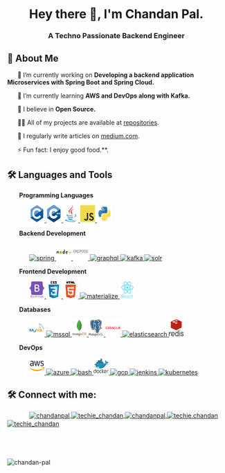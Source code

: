 
<h1 align="center">Hey there 👋, I'm Chandan Pal.</h1>
<h3 align="center">A Techno Passionate Backend Engineer</h3>

<h2 align="left">👨 About Me</h2>

&nbsp;&nbsp;&nbsp;&nbsp;&nbsp;&nbsp;🔭 I’m currently working on **Developing a backend application Microservices with Spring Boot and Spring Cloud.**


&nbsp;&nbsp;&nbsp;&nbsp;&nbsp;&nbsp;🌱 I’m currently learning **AWS and DevOps along with Kafka.**

&nbsp;&nbsp;&nbsp;&nbsp;&nbsp;&nbsp;🧡 I believe in **Open Source.**

&nbsp;&nbsp;&nbsp;&nbsp;&nbsp;&nbsp;👨‍💻 All of my projects are available at [repositories](https://github.com/chandan-pal?tab=repositories).

&nbsp;&nbsp;&nbsp;&nbsp;&nbsp;&nbsp;📝 I regularly write articles on [medium.com](https://medium.com/@techie_chandan).

&nbsp;&nbsp;&nbsp;&nbsp;&nbsp;&nbsp;⚡ Fun fact: I enjoy good food.**.

<h2 align="left">🛠 Languages and Tools</h2>

&nbsp;&nbsp;&nbsp;&nbsp;&nbsp;&nbsp; **Programming Languages**

<p align="left">&nbsp;&nbsp;&nbsp;&nbsp;&nbsp;&nbsp;&nbsp;&nbsp;&nbsp;&nbsp;&nbsp;&nbsp;
	<a href="https://www.cprogramming.com/" target="_blank" rel="noreferrer">
		<img src="https://raw.githubusercontent.com/devicons/devicon/master/icons/c/c-original.svg" alt="c" width="35" height="40"/> 
	</a>
	<a href="https://www.w3schools.com/cpp/" target="_blank" rel="noreferrer">
		<img src="https://raw.githubusercontent.com/devicons/devicon/master/icons/cplusplus/cplusplus-original.svg" alt="cplusplus" width="35" height="40"/>
	</a>
	<a href="https://www.java.com" target="_blank" rel="noreferrer">
		<img src="https://raw.githubusercontent.com/devicons/devicon/master/icons/java/java-original.svg" alt="java" width="35" height="40"/>
	</a>
	<a href="https://developer.mozilla.org/en-US/docs/Web/JavaScript" target="_blank" rel="noreferrer">
		<img src="https://raw.githubusercontent.com/devicons/devicon/master/icons/javascript/javascript-original.svg" alt="javascript" width="35" height="40"/>
	</a>
	<a href="https://www.python.org" target="_blank" rel="noreferrer">
		<img src="https://raw.githubusercontent.com/devicons/devicon/master/icons/python/python-original.svg" alt="python" width="35" height="40"/>
	</a>
</p>
</h2>

&nbsp;&nbsp;&nbsp;&nbsp;&nbsp;&nbsp; **Backend Development**

<div align="left">&nbsp;&nbsp;&nbsp;&nbsp;&nbsp;&nbsp;&nbsp;&nbsp;&nbsp;&nbsp;&nbsp;&nbsp;
	<a href="https://spring.io/" target="_blank" rel="noreferrer">
		<img src="https://www.vectorlogo.zone/logos/springio/springio-icon.svg" alt="spring" width="35" height="40"/> 
	</a>
	<a href="https://nodejs.org" target="_blank" rel="noreferrer"> 
		<img src="https://raw.githubusercontent.com/devicons/devicon/master/icons/nodejs/nodejs-original-wordmark.svg" alt="nodejs" width="35" height="40"/>
	</a>
	<a href="https://expressjs.com" target="_blank" rel="noreferrer">
		<img src="https://raw.githubusercontent.com/devicons/devicon/master/icons/express/express-original-wordmark.svg" alt="express" width="35" height="40"/>
	</a>
	<a href="https://graphql.org" target="_blank" rel="noreferrer">
		<img src="https://www.vectorlogo.zone/logos/graphql/graphql-icon.svg" alt="graphql" width="35" height="40"/> 
	</a>
	<a href="https://kafka.apache.org/" target="_blank" rel="noreferrer">
		<img src="https://www.vectorlogo.zone/logos/apache_kafka/apache_kafka-icon.svg" alt="kafka" width="35" height="40"/>
	</a>
	<a href="https://lucene.apache.org/solr/" target="_blank" rel="noreferrer"> 
		<img src="https://www.vectorlogo.zone/logos/apache_solr/apache_solr-icon.svg" alt="solr" width="35" height="40"/>
	</a>
</div>

&nbsp;&nbsp;&nbsp;&nbsp;&nbsp;&nbsp; **Frontend Development**

<div align="left">&nbsp;&nbsp;&nbsp;&nbsp;&nbsp;&nbsp;&nbsp;&nbsp;&nbsp;&nbsp;&nbsp;&nbsp;
	<a href="https://getbootstrap.com" target="_blank" rel="noreferrer">
		<img src="https://raw.githubusercontent.com/devicons/devicon/master/icons/bootstrap/bootstrap-plain-wordmark.svg" alt="bootstrap" width="35" height="40" />
	</a>
	<a href="https://www.w3schools.com/css/" target="_blank" rel="noreferrer">
		<img src="https://raw.githubusercontent.com/devicons/devicon/master/icons/css3/css3-original-wordmark.svg" alt="css3" width="35" height="40" />
	</a>
	<a href="https://www.w3.org/html/" target="_blank" rel="noreferrer">
		<img src="https://raw.githubusercontent.com/devicons/devicon/master/icons/html5/html5-original-wordmark.svg" alt="html5" width="35" height="40" /> 
	</a>
	<a href="https://materializecss.com/" target="_blank" rel="noreferrer">
		<img src="https://raw.githubusercontent.com/prplx/svg-logos/5585531d45d294869c4eaab4d7cf2e9c167710a9/svg/materialize.svg" alt="materialize" width="35" height="40" />
	</a>
	<a href="https://reactjs.org/" target="_blank" rel="noreferrer">
		<img src="https://raw.githubusercontent.com/devicons/devicon/master/icons/react/react-original-wordmark.svg" alt="react" width="35" height="40" />
	</a>
</div>

&nbsp;&nbsp;&nbsp;&nbsp;&nbsp;&nbsp; **Databases**

<p align="left">&nbsp;&nbsp;&nbsp;&nbsp;&nbsp;&nbsp;&nbsp;&nbsp;&nbsp;&nbsp;&nbsp;&nbsp;
	<a href="https://www.mysql.com/" target="_blank" rel="noreferrer">
		<img src="https://raw.githubusercontent.com/devicons/devicon/master/icons/mysql/mysql-original-wordmark.svg" alt="mysql" width="35" height="40" />
	</a>
	<a href="https://www.microsoft.com/en-us/sql-server" target="_blank" rel="noreferrer">
		<img src="https://www.svgrepo.com/show/303229/microsoft-sql-server-logo.svg" alt="mssql" width="35" height="40" />
	</a>
	<a href="https://www.mongodb.com/" target="_blank" rel="noreferrer">
		<img src="https://raw.githubusercontent.com/devicons/devicon/master/icons/mongodb/mongodb-original-wordmark.svg" alt="mongodb" width="35" height="40" />
	</a>
	<a href="https://www.postgresql.org" target="_blank" rel="noreferrer">
		<img src="https://raw.githubusercontent.com/devicons/devicon/master/icons/postgresql/postgresql-original-wordmark.svg" alt="postgresql" width="35" height="40" />
	</a>	
	<a href="https://www.oracle.com/" target="_blank" rel="noreferrer">
		<img src="https://raw.githubusercontent.com/devicons/devicon/master/icons/oracle/oracle-original.svg" alt="oracle" width="35" height="40" />
	</a>
	<a href="https://www.elastic.co" target="_blank" rel="noreferrer">
		<img src="https://www.vectorlogo.zone/logos/elastic/elastic-icon.svg" alt="elasticsearch" width="35" height="40" />
	</a>
	<a href="https://redis.io" target="_blank" rel="noreferrer">
		<img src="https://raw.githubusercontent.com/devicons/devicon/master/icons/redis/redis-original-wordmark.svg" alt="redis" width="35" height="40" />
	</a>
</p>

&nbsp;&nbsp;&nbsp;&nbsp;&nbsp;&nbsp; **DevOps**

<p align="left">&nbsp;&nbsp;&nbsp;&nbsp;&nbsp;&nbsp;&nbsp;&nbsp;&nbsp;&nbsp;&nbsp;&nbsp;
	<a href="https://aws.amazon.com" target="_blank" rel="noreferrer">
		<img src="https://raw.githubusercontent.com/devicons/devicon/master/icons/amazonwebservices/amazonwebservices-original-wordmark.svg" alt="aws" width="35" height="40" />
	</a>
	<a href="https://azure.microsoft.com/en-in/" target="_blank" rel="noreferrer">
		<img src="https://www.vectorlogo.zone/logos/microsoft_azure/microsoft_azure-icon.svg" alt="azure" width="35" height="40" />
	</a>
	<a href="https://www.gnu.org/software/bash/" target="_blank" rel="noreferrer">
		<img src="https://www.vectorlogo.zone/logos/gnu_bash/gnu_bash-icon.svg" alt="bash" width="35" height="40" />
	</a>
	<a href="https://www.docker.com/" target="_blank" rel="noreferrer">
		<img src="https://raw.githubusercontent.com/devicons/devicon/master/icons/docker/docker-original-wordmark.svg" alt="docker" width="35" height="40" />
	</a>
	<a href="https://cloud.google.com" target="_blank" rel="noreferrer">
		<img src="https://www.vectorlogo.zone/logos/google_cloud/google_cloud-icon.svg" alt="gcp" width="35" height="40" />
	</a>
	<a href="https://www.jenkins.io" target="_blank" rel="noreferrer">
		<img src="https://www.vectorlogo.zone/logos/jenkins/jenkins-icon.svg" alt="jenkins" width="35" height="40" />
	</a>
	<a href="https://kubernetes.io" target="_blank" rel="noreferrer">
		<img src="https://www.vectorlogo.zone/logos/kubernetes/kubernetes-icon.svg" alt="kubernetes" width="35" height="40" />
	</a>
</p>

<h2 align="left">🛠  Connect with me:</h2>
<p align="left">&nbsp;&nbsp;&nbsp;&nbsp;&nbsp;&nbsp;&nbsp;&nbsp;&nbsp;&nbsp;&nbsp;&nbsp;
    <a href="https://dev.to/chandanpal" target="blank">
        <img align="center" src="https://raw.githubusercontent.com/rahuldkjain/github-profile-readme-generator/master/src/images/icons/Social/devto.svg" alt="chandanpal" height="30" width="40" />
    </a>
    <a href="https://github.com/techie_chandan" target="blank">
        <img align="center" src="https://raw.githubusercontent.com/rahuldkjain/github-profile-readme-generator/master/src/images/icons/Social/twitter.svg" alt="techie_chandan" height="30" width="40" />
    </a>
    <a href="https://www.linkedin.com/in/chandanpal/" target="blank">
        <img align="center" src="https://raw.githubusercontent.com/rahuldkjain/github-profile-readme-generator/master/src/images/icons/Social/linked-in-alt.svg" alt="chandanpal" height="30" width="40" />
    </a>
    <a href="https://www.instagram.com/techie.chandan/" target="blank">
        <img align="center" src="https://raw.githubusercontent.com/rahuldkjain/github-profile-readme-generator/master/src/images/icons/Social/instagram.svg" alt="techie.chandan" height="30" width="40" />
    </a>
    <a href="https://medium.com/@techie_chandan" target="blank">
        <img align="center" src="https://raw.githubusercontent.com/rahuldkjain/github-profile-readme-generator/master/src/images/icons/Social/medium.svg" alt="techie_chandan" height="30" width="40" />
    </a>
</p>

<h2 align="left">&nbsp;</h2>
<p>
	<img align="left" src="https://github-readme-stats.vercel.app/api/top-langs?username=chandan-pal&show_icons=true&locale=en&layout=compact" alt="chandan-pal" />
</p>
